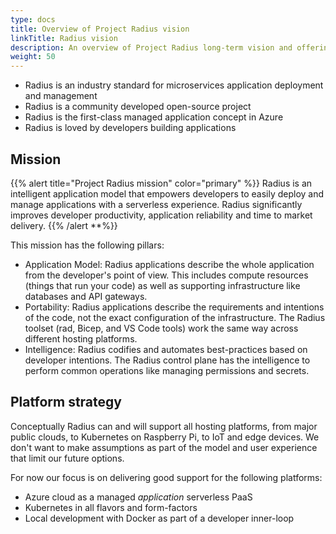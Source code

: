 ```yaml
---
type: docs
title: Overview of Project Radius vision
linkTitle: Radius vision
description: An overview of Project Radius long-term vision and offerings
weight: 50
---
```


- Radius is an industry standard for microservices application deployment and management
- Radius is a community developed open-source project
- Radius is the first-class managed application concept in Azure
- Radius is loved by developers building applications 

## Mission

{{% alert title="Project Radius mission" color="primary" %}}
Radius is an intelligent application model that empowers developers to easily deploy and manage applications with a serverless experience. Radius significantly improves developer productivity, application reliability and time to market delivery.
{{% /alert **%}}

This mission has the following pillars:

- Application Model: Radius applications describe the whole application from the developer's point of view. This includes compute resources (things that run your code) as well as supporting infrastructure like databases and API gateways.
- Portability: Radius applications describe the requirements and intentions of the code, not the exact configuration of the infrastructure. The Radius toolset (rad, Bicep, and VS Code tools) work the same way across different hosting platforms.
- Intelligence: Radius codifies and automates best-practices based on developer intentions. The Radius control plane has the intelligence to perform common operations like managing permissions and secrets.

## Platform strategy

Conceptually Radius can and will support all hosting platforms, from major public clouds, to Kubernetes on Raspberry Pi, to IoT and edge devices. We don't want to make assumptions as part of the model and user experience that limit our future options.

For now our focus is on delivering good support for the following platforms:

- Azure cloud as a managed *application* serverless PaaS
- Kubernetes in all flavors and form-factors
- Local development with Docker as part of a developer inner-loop
